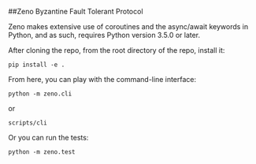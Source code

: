 ##Zeno Byzantine Fault Tolerant Protocol

Zeno makes extensive use of coroutines and the async/await keywords in Python, 
and as such, requires Python version 3.5.0 or later.
 
After cloning the repo, from the root directory of the repo, install it:

```
pip install -e .
```

From here, you can play with the command-line interface:

```
python -m zeno.cli
```

or

```
scripts/cli
```

Or you can run the tests:

```
python -m zeno.test
```

